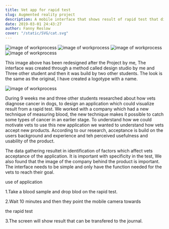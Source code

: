 ```yaml
---
title: Vet app for rapid test
slug: Augmented reality project
description: A mobile interface that shows result of rapid test that diagnose cancer in dogs
date: 2019-03-01 24:43:27
author: Fanny Reslow
cover: "/static/SVG/cat.svg"
---
```


![image of workprocess](/static/vac1.svg "image of workprocess")
![image of workprocess](/static/vac2.svg "image of workprocess")
![image of workprocess](/static/vac3.svg "image of workprocess")
![image of workprocess](/static/vac4.svg "image of workprocess")

This image above has been redesigned after the Project by me,  The interface was created through a method called design studio by me and Three other student and then it was build by two other students. The look is the same as the original, I have created a logotype with a name. 




 
![image of workprocess](/static/process/VacProcess "image of workprocess")




During 9 weeks me and three other students researched about how vets diagnose cancer in dogs, to design an application which could visualize result from a rapid test. We worked with a company which had a new technique of measuring blood, the new technique makes it possible to catch some types of cancer in an earlier stage. To understand how we could motivate vets to use this new application we wanted to understand how vets accept new products. According to our research, acceptance is build on the users background and experience and teh perceived usefulness and usability of the product.

The data gathering resultet in identification of factors which affect vets acceptance of the application. It is important with specificity in the test, We also found that the image of the company behind the product is important. The interface needs to be simple and only have the function needed for the vets to reach their goal.

use of application

1.Take a blood sample and drop blod on the rapid test.

2.Wait 10 minutes and then they point the mobile camera towards

the rapid test

3.The screen will show result that can be transfered to the journal.

